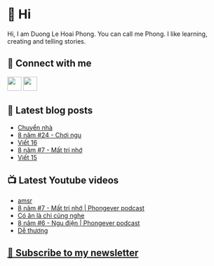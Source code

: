 # 👋 Hi

Hi, I am Duong Le Hoai Phong. You can call me Phong. I like learning, creating and telling stories.

## 🔗 Connect with me
[<img height="32" width="32" src="https://cdn.jsdelivr.net/npm/simple-icons@v3/icons/youtube.svg" />](https://www.youtube.com/channel/UCXykqt3V2-9bYXKWZRcH0rA)
[<img height="32" width="32" src="https://cdn.jsdelivr.net/npm/simple-icons@v3/icons/instagram.svg" />](https://www.instagram.com/phongever)

## 📝 Latest blog posts

<!-- BLOG-POST-LIST:START -->
- [Chuyển nhà](https://phongever.substack.com/p/chuyen-nha-566)
- [8 năm #24 - Chơi ngu](https://phongever.substack.com/p/8-nam-24-choi-ngu)
- [Viết 16](https://phongever.substack.com/p/viet-16)
- [8 năm #7 - Mất trí nhớ](https://phongever.substack.com/p/8-nam-7-mat-tri-nho)
- [Viết 15](https://phongever.substack.com/p/viet-15)
<!-- BLOG-POST-LIST:END -->

## 📺 Latest Youtube videos

<!-- YOUTUBE-VIDEO-LIST:START -->
- [amsr](https://www.youtube.com/watch?v=Dger9Qt1C6Q)
- [8 năm #7 - Mất trí nhớ | Phongever podcast](https://www.youtube.com/watch?v=zMPG78ObY8E)
- [Có ăn là chi cũng nghe](https://www.youtube.com/watch?v=rKGFpWIfi6U)
- [8 năm #6 - Ngu điện | Phongever podcast](https://www.youtube.com/watch?v=n3ofkD9VvsU)
- [Dễ thương](https://www.youtube.com/watch?v=4FDZTYv-_VY)
<!-- YOUTUBE-VIDEO-LIST:END -->

## [💌 Subscribe to my newsletter](https://phongever.substack.com/)

